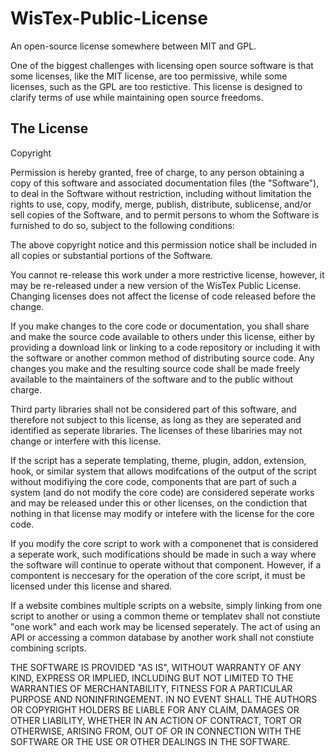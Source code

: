 # WisTex-Public-License
An open-source license somewhere between MIT and GPL.

One of the biggest challenges with licensing open source software is that some licenses, like the MIT license, are too permissive, while some licenses, such as the GPL are too restictive. This license is designed to clarify terms of use while maintaining open source freedoms.

## The License

Copyright <YEAR> <COPYRIGHT HOLDER>

Permission is hereby granted, free of charge, to any person obtaining a copy of this software and associated documentation files (the "Software"), to deal in the Software without restriction, including without limitation the rights to use, copy, modify, merge, publish, distribute, sublicense, and/or sell copies of the Software, and to permit persons to whom the Software is furnished to do so, subject to the following conditions:

The above copyright notice and this permission notice shall be included in all copies or substantial portions of the Software.

You cannot re-release this work under a more restrictive license, however, it may be re-released under a new version of the WisTex Public License. Changing licenses does not affect the license of code released before the change.

If you make changes to the core code or documentation, you shall share and make the source code available to others under this license, either by providing a download link or linking to a code repository or including it with the software or another common method of distributing source code. Any changes you make and the resulting source code shall be made freely available to the maintainers of the software and to the public without charge.

Third party libraries shall not be considered part of this software, and therefore not subject to this license, as long as they are seperated and identified as seperate libraries. The licenses of these libariries may not change or interfere with this license.

If the script has a seperate templating, theme, plugin, addon, extension, hook, or similar system that allows modifcations of the output of the script without modifiying the core code, components that are part of such a system (and do not modify the core code) are considered seperate works and may be released under this or other licenses, on the condiction that nothing in that license may modify or intefere with the license for the core code.

If you modify the core script to work with a componenet that is considered a seperate work, such modifications should be made in such a way where the software will continue to operate without that component. However, if a compontent is neccesary for the operation of the core script, it must be licensed under this license and shared. 

If a website combines multiple scripts on a website, simply linking from one script to another or using a common theme or templatev shall not constiute "one work" and each work may be licensed seperately. The act of using an API or accessing a common database by another work shall not constiute combining scripts.

THE SOFTWARE IS PROVIDED "AS IS", WITHOUT WARRANTY OF ANY KIND, EXPRESS OR IMPLIED, INCLUDING BUT NOT LIMITED TO THE WARRANTIES OF MERCHANTABILITY, FITNESS FOR A PARTICULAR PURPOSE AND NONINFRINGEMENT. IN NO EVENT SHALL THE AUTHORS OR COPYRIGHT HOLDERS BE LIABLE FOR ANY CLAIM, DAMAGES OR OTHER LIABILITY, WHETHER IN AN ACTION OF CONTRACT, TORT OR OTHERWISE, ARISING FROM, OUT OF OR IN CONNECTION WITH THE SOFTWARE OR THE USE OR OTHER DEALINGS IN THE SOFTWARE.
